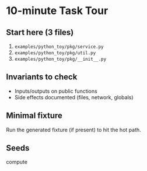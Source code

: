# 10-minute Task Tour

## Start here (3 files)
1. `examples/python_toy/pkg/service.py`
1. `examples/python_toy/pkg/util.py`
1. `examples/python_toy/pkg/__init__.py`

## Invariants to check
- Inputs/outputs on public functions
- Side effects documented (files, network, globals)

## Minimal fixture
Run the generated fixture (if present) to hit the hot path.

## Seeds
compute